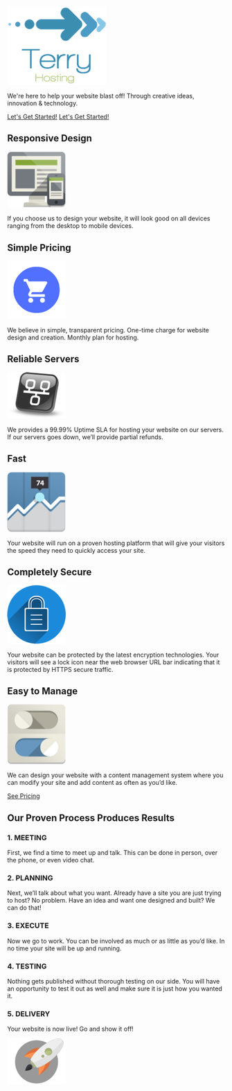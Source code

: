 <img src="assets/images/logo.png" width="230">

We're here to help your website blast off! Through creative ideas, innovation & technology.

[Let's Get Started!](https://www.terryhosting.io/sign-up)
<a href="https://www.terryhosting.io/sign-up" class="button">Let's Get Started!</a>

## Responsive Design

<img src="assets/images/devices.png" width="135">

If you choose us to design your website, it will look good on all devices ranging from the desktop to mobile devices.

## Simple Pricing

<img src="assets/images/cart.png" width="135">

We believe in simple, transparent pricing.  One-time charge for website design and creation.  Monthly plan for hosting.

## Reliable Servers

<img src="assets/images/network.png" width="135">

We provides a 99.99% Uptime SLA for hosting your website on our servers.  If our servers goes down, we’ll provide partial refunds.

## Fast

<img src="assets/images/chart.png" width="135">

Your website will run on a proven hosting platform that will give your visitors the speed they need to quickly access your site.

## Completely Secure

<img src="assets/images/castle.png" width="135">

Your website can be protected by the latest encryption technologies.  Your visitors will see a lock icon near the web browser URL bar indicating that it is protected by HTTPS secure traffic.

## Easy to Manage

<img src="assets/images/interface.png" width="135">

We can design your website with a content management system where you can modify your site and add content as often as you’d like.

[See Pricing](https://www.terryhosting.io/sign-up)

## Our Proven Process Produces Results

### 1. MEETING
First, we find a time to meet up and talk.  This can be done in person, over the phone, or even video chat.

### 2. PLANNING
Next, we’ll talk about what you want. Already have a site you are just trying to host? No problem. Have an idea and want one designed and built? We can do that!

### 3. EXECUTE
Now we go to work. You can be involved as much or as little as you’d like. In no time your site will be up and running.

### 4. TESTING
Nothing gets published without thorough testing on our side. You will have an opportunity to test it out as well and make sure it is just how you wanted it.

### 5. DELIVERY
Your website is now live! Go and show it off!

<img src="assets/images/rocket.png" width="135">
